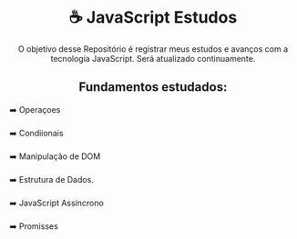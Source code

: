 <h1 align="center">☕​ JavaScript Estudos</h1>
<p align="center">O objetivo desse Repositório é registrar meus estudos e avanços com a tecnologia JavaScript. Será atualizado continuamente. </p>
<p align="center"></p>








<h2 align="center">Fundamentos estudados:</h2>


➡️ Operaçoes<br><br>
➡️ Condiionais<br><br>
➡️ Manipulação de DOM<br><br>
➡️ Estrutura de Dados.<br><br>
➡️ JavaScript Assíncrono<br><br>
➡️ Promisses
